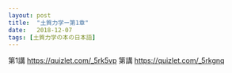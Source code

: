 ```yaml
---
layout: post
title:  "土質力学ー第1章"
date:   2018-12-07
tags: [土質力学の本の日本語]
---
```


第1講
https://quizlet.com/_5rk5vp
第講
https://quizlet.com/_5rkgnq
